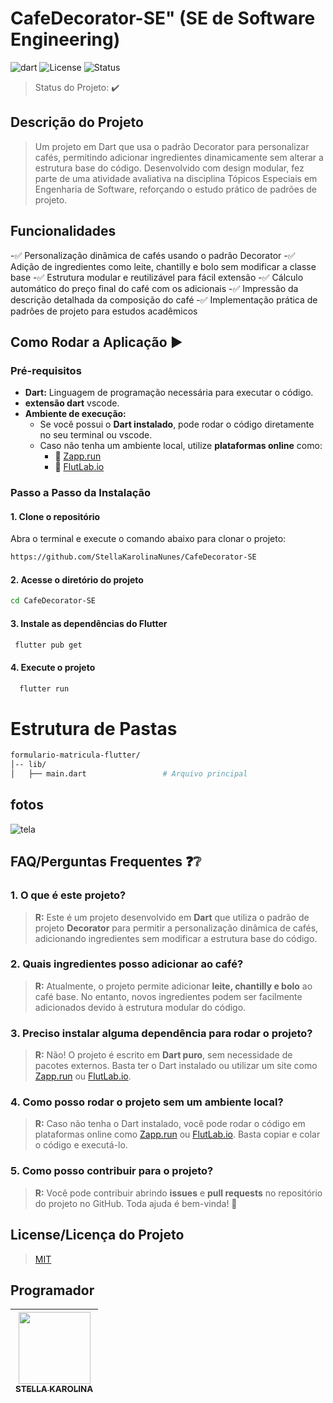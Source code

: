 
# CafeDecorator-SE" (SE de Software Engineering)


![dart](https://img.shields.io/static/v1?label=dart&message=dart&color=blue&style=for-the-badge&logo=dart)
![License](http://img.shields.io/static/v1?label=License&message=MIT&color=green&style=for-the-badge)
![Status](http://img.shields.io/static/v1?label=STATUS&message=CONCLUIDO&color=GREEN&style=for-the-badge)
> Status do Projeto: :heavy_check_mark:


## Descrição do Projeto

> Um projeto em Dart que usa o padrão Decorator para personalizar cafés, permitindo adicionar ingredientes dinamicamente sem alterar a estrutura base do código. Desenvolvido com design modular, fez parte de uma atividade avaliativa na disciplina Tópicos Especiais em Engenharia de Software, reforçando o estudo prático de padrões de projeto.

## Funcionalidades

-✅ Personalização dinâmica de cafés usando o padrão Decorator
-✅ Adição de ingredientes como leite, chantilly e bolo sem modificar a classe base
-✅ Estrutura modular e reutilizável para fácil extensão
-✅ Cálculo automático do preço final do café com os adicionais
-✅ Impressão da descrição detalhada da composição do café
-✅ Implementação prática de padrões de projeto para estudos acadêmicos

## Como Rodar a Aplicação :arrow_forward:

### Pré-requisitos  

- **Dart:** Linguagem de programação necessária para executar o código.
- **extensão dart** vscode.
- **Ambiente de execução:**  
  - Se você possui o **Dart instalado**, pode rodar o código diretamente no seu terminal ou vscode.  
  - Caso não tenha um ambiente local, utilize **plataformas online** como:  
    - 🔗 [Zapp.run](https://zapp.run)  
    - 🔗 [FlutLab.io](https://flutlab.io)  
  
### Passo a Passo da Instalação

#### 1. Clone o repositório  
Abra o terminal e execute o comando abaixo para clonar o projeto:  
```bash  
https://github.com/StellaKarolinaNunes/CafeDecorator-SE
```

#### 2. Acesse o diretório do projeto

```bash  
cd CafeDecorator-SE
```


#### 3. Instale as dependências do Flutter

```bash  
 flutter pub get
```

#### 4. Execute o projeto

```bash  
  flutter run
```

# Estrutura de Pastas

```bash  
formulario-matricula-flutter/
│-- lib/
│   ├── main.dart                 # Arquivo principal
```

## fotos 

![tela](https://github.com/user-attachments/assets/13c251ab-3df4-4116-9e35-57704f0b4bb4)


## FAQ/Perguntas Frequentes ❓❔  

### 1. O que é este projeto?  
> **R:** Este é um projeto desenvolvido em **Dart** que utiliza o padrão de projeto **Decorator** para permitir a personalização dinâmica de cafés, adicionando ingredientes sem modificar a estrutura base do código.  

### 2. Quais ingredientes posso adicionar ao café?  
> **R:** Atualmente, o projeto permite adicionar **leite, chantilly e bolo** ao café base. No entanto, novos ingredientes podem ser facilmente adicionados devido à estrutura modular do código.  

### 3. Preciso instalar alguma dependência para rodar o projeto?  
> **R:** Não! O projeto é escrito em **Dart puro**, sem necessidade de pacotes externos. Basta ter o Dart instalado ou utilizar um site como [Zapp.run](https://zapp.run) ou [FlutLab.io](https://flutlab.io).  

### 4. Como posso rodar o projeto sem um ambiente local?  
> **R:** Caso não tenha o Dart instalado, você pode rodar o código em plataformas online como [Zapp.run](https://zapp.run) ou [FlutLab.io](https://flutlab.io). Basta copiar e colar o código e executá-lo.  

### 5. Como posso contribuir para o projeto?  
> **R:** Você pode contribuir abrindo **issues** e **pull requests** no repositório do projeto no GitHub. Toda ajuda é bem-vinda! 🚀  

## License/Licença do Projeto  

> [MIT](./License)

## Programador

| [<img loading="lazy" src="https://github.com/StellaKarolinaNunes.png" width="115"><br><sub>STELLA KAROLINA</sub>](https://github.com/StellaKarolinaNunes) |
| :---: |



